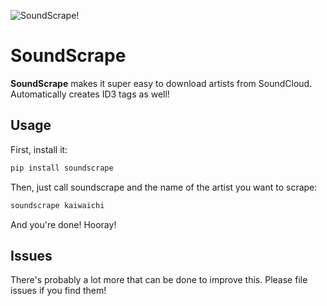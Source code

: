 ![SoundScrape!](http://i.imgur.com/fEFQqlK.png)

SoundScrape
==============

**SoundScrape** makes it super easy to download artists from SoundCloud. Automatically creates ID3 tags as well!

Usage
---------

First, install it:

```bash
pip install soundscrape
```

Then, just call soundscrape and the name of the artist you want to scrape:

```bash
soundscrape kaiwaichi
```

And you're done! Hooray!

Issues
-------

There's probably a lot more that can be done to improve this. Please file issues if you find them!

